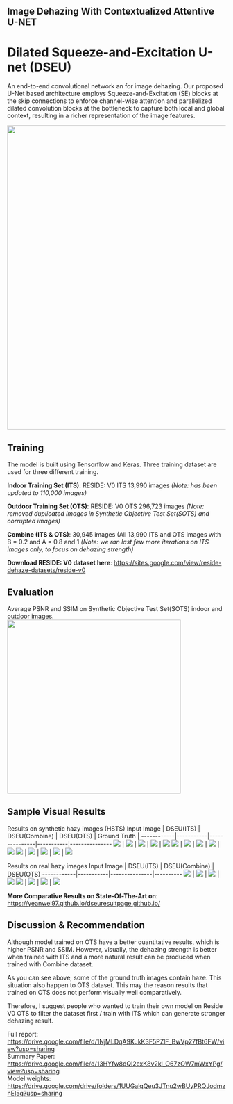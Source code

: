 ## Image Dehazing With Contextualized Attentive U-NET
# Dilated Squeeze-and-Excitation U-net (DSEU)
An end-to-end convolutional network an for image dehazing. Our proposed U-Net based architecture employs Squeeze-and-Excitation (SE)
blocks at the skip connections to enforce channel-wise attention and parallelized dilated convolution blocks at the bottleneck to 
capture both local and global context, resulting in a richer representation of the image features.

<img src="image/model.png" width="700">

## Training
The model is built using Tensorflow and Keras. Three training dataset are used for three different training. 

**Indoor Training Set (ITS)**: RESIDE: V0 ITS 13,990 images *(Note: has been updated to 110,000 images)*

**Outdoor Training Set (OTS)**: RESIDE: V0 OTS 296,723 images *(Note: removed duplicated images in Synthetic Objective Test Set(SOTS) and corrupted images)*

**Combine (ITS & OTS)**: 30,945 images (All 13,990 ITS and OTS images with B = 0.2 and A = 0.8 and 1 *(Note: we ran last few more iterations on ITS images only, to focus on dehazing strength)* 

**Download RESIDE: V0 dataset here**: https://sites.google.com/view/reside-dehaze-datasets/reside-v0

## Evaluation
Average PSNR and SSIM on Synthetic Objective Test Set(SOTS) indoor and outdoor images.\
<img src="image/evaluationTable.png" width="400">

## Sample Visual Results
Results on synthetic hazy images (HSTS)
Input Image | DSEU(ITS) | DSEU(Combine) | DSEU(OTS) | Ground Truth |
------------|-----------|---------------|-----------|---------------
![](image/0106hazy.jpg) | ![](image/indoor0106.png) | ![](image/combine0106.png) | ![](image/outdoor0106.png) | ![](image/0106.png)
![](image/5920.jpg) | ![](image/indoor5920.png) | ![](image/combine5920.png) | ![](image/outdoor5920.png) | ![](image/5920gt.jpg)
![](image/1352.jpg) | ![](image/indoor1352.png) | ![](image/combine1352.png) | ![](image/outdoor1352.png) | ![](image/1352gt.jpg)

Results on real hazy images
Input Image | DSEU(ITS) | DSEU(Combine) | DSEU(OTS)
------------|-----------|---------------|----------
![](image/newyork.png) | ![](image/indoornewyork.png) | ![](image/combinenewyork.png) | ![](image/outdoornewyork.png) 
![](image/klcc.jpeg) | ![](image/indoorklcc.png) | ![](image/combineklcc.png) | ![](image/outdoorklcc.png)

**More Comparative Results on State-Of-The-Art on**: https://yeanwei97.github.io/dseuresultpage.github.io/

## Discussion & Recommendation
Although model trained on OTS have a better quantitative results, which is higher PSNR and SSIM. However, visually, the dehazing strength is better when trained with ITS and a more natural result can be produced when trained with Combine dataset.

As you can see above, some of the ground truth images contain haze. This situation also happen to OTS dataset. This may the reason results that trained on OTS does not perform visually well comparatively.

Therefore, I suggest people who wanted to train their own model on Reside V0 OTS to filter the dataset first / train with ITS which can generate stronger dehazing result.

Full report: https://drive.google.com/file/d/1NjMLDqA9KukK3F5PZlF_BwVp27fBt6FW/view?usp=sharing<br/>
Summary Paper: https://drive.google.com/file/d/13HYfw8dQl2exK8v2kl_O67zOW7mWxYPg/view?usp=sharing<br/>
Model weights: https://drive.google.com/drive/folders/1UUGalqQeu3JTnu2wBUyPRQJodmznEI5q?usp=sharing
